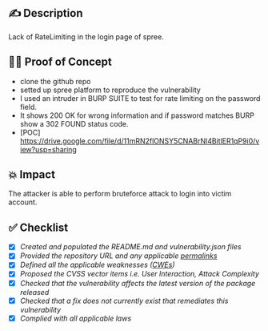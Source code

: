 ## ✍️ Description
Lack of RateLimiting in the login page of spree.
## 🕵️‍♂️ Proof of Concept 
* clone the github repo 
* setted up spree platform to reproduce the vulnerability
* I used an intruder in BURP SUITE to test for rate limiting on the password field.
* It shows 200 OK for wrong information and if password matches BURP show a 302 FOUND status code.
* [POC] https://drive.google.com/file/d/11mRN2flONSY5CNABrNl4BitlER1qP9i0/view?usp=sharing
## 💥 Impact
The attacker is able to perform bruteforce attack to login into victim account.
## ✅ Checklist
- [x] _Created and populated the README.md and vulnerability.json files_
- [x] _Provided the repository URL and any applicable [permalinks]([https://help.github.com/en/github/managing-files-in-a-repository/getting-permanent-links-to-files](https://help.github.com/en/github/managing-files-in-a-repository/getting-permanent-links-to-files))_
- [x] _Defined all the applicable weaknesses ([CWEs]([https://cwe.mitre.org/](https://cwe.mitre.org/)))_
- [x] _Proposed the CVSS vector items i.e. User Interaction, Attack Complexity_
- [x] _Checked that the vulnerability affects the latest version of the package released_
- [x] _Checked that a fix does not currently exist that remediates this vulnerability_
- [x] _Complied with all applicable laws_
